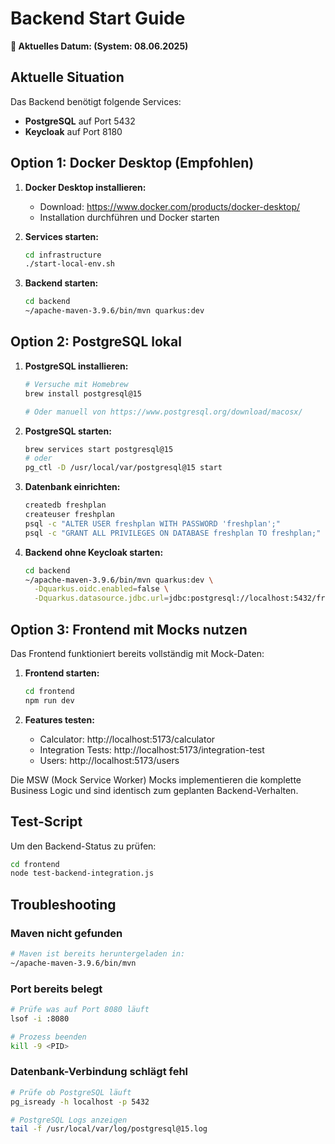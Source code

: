 # Backend Start Guide

**📅 Aktuelles Datum: <!-- AUTO_DATE --> (System: 08.06.2025)**

## Aktuelle Situation

Das Backend benötigt folgende Services:
- **PostgreSQL** auf Port 5432
- **Keycloak** auf Port 8180

## Option 1: Docker Desktop (Empfohlen)

1. **Docker Desktop installieren:**
   - Download: https://www.docker.com/products/docker-desktop/
   - Installation durchführen und Docker starten

2. **Services starten:**
   ```bash
   cd infrastructure
   ./start-local-env.sh
   ```

3. **Backend starten:**
   ```bash
   cd backend
   ~/apache-maven-3.9.6/bin/mvn quarkus:dev
   ```

## Option 2: PostgreSQL lokal

1. **PostgreSQL installieren:**
   ```bash
   # Versuche mit Homebrew
   brew install postgresql@15
   
   # Oder manuell von https://www.postgresql.org/download/macosx/
   ```

2. **PostgreSQL starten:**
   ```bash
   brew services start postgresql@15
   # oder
   pg_ctl -D /usr/local/var/postgresql@15 start
   ```

3. **Datenbank einrichten:**
   ```bash
   createdb freshplan
   createuser freshplan
   psql -c "ALTER USER freshplan WITH PASSWORD 'freshplan';"
   psql -c "GRANT ALL PRIVILEGES ON DATABASE freshplan TO freshplan;"
   ```

4. **Backend ohne Keycloak starten:**
   ```bash
   cd backend
   ~/apache-maven-3.9.6/bin/mvn quarkus:dev \
     -Dquarkus.oidc.enabled=false \
     -Dquarkus.datasource.jdbc.url=jdbc:postgresql://localhost:5432/freshplan
   ```

## Option 3: Frontend mit Mocks nutzen

Das Frontend funktioniert bereits vollständig mit Mock-Daten:

1. **Frontend starten:**
   ```bash
   cd frontend
   npm run dev
   ```

2. **Features testen:**
   - Calculator: http://localhost:5173/calculator
   - Integration Tests: http://localhost:5173/integration-test
   - Users: http://localhost:5173/users

Die MSW (Mock Service Worker) Mocks implementieren die komplette Business Logic und sind identisch zum geplanten Backend-Verhalten.

## Test-Script

Um den Backend-Status zu prüfen:
```bash
cd frontend
node test-backend-integration.js
```

## Troubleshooting

### Maven nicht gefunden
```bash
# Maven ist bereits heruntergeladen in:
~/apache-maven-3.9.6/bin/mvn
```

### Port bereits belegt
```bash
# Prüfe was auf Port 8080 läuft
lsof -i :8080

# Prozess beenden
kill -9 <PID>
```

### Datenbank-Verbindung schlägt fehl
```bash
# Prüfe ob PostgreSQL läuft
pg_isready -h localhost -p 5432

# PostgreSQL Logs anzeigen
tail -f /usr/local/var/log/postgresql@15.log
```